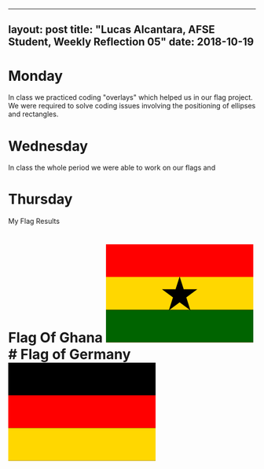  ---
 layout: post
 title: "Lucas Alcantara, AFSE Student, Weekly Reflection 05" 
 date: 2018-10-19
 ---


# Monday
In class we practiced coding "overlays" which helped us in our flag project. We were required to solve coding issues
involving the positioning of ellipses and rectangles. 


# Wednesday
In class the whole period we were able to work on our flags and 



# Thursday
My Flag Results 

# Flag Of Ghana ![ghana](/images/ghana.png) # Flag of Germany ![Germany](/images/Germany.png)



